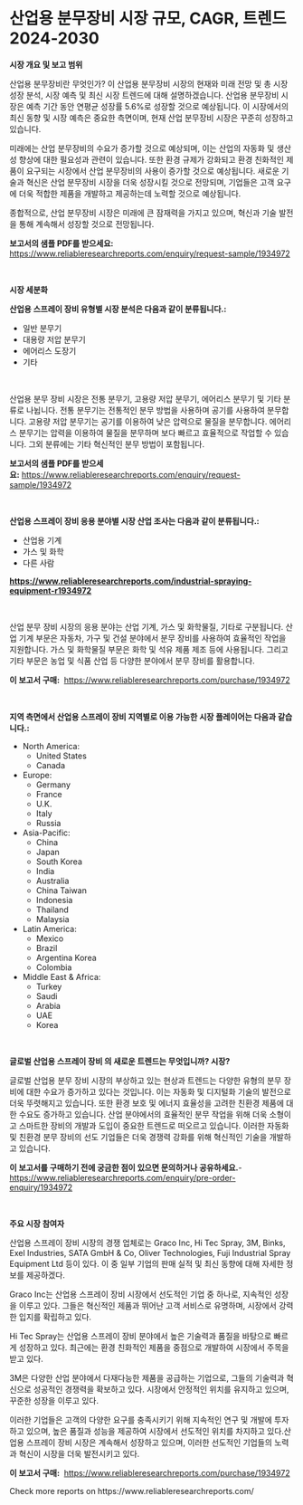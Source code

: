 <p><h1>산업용 분무장비 시장 규모, CAGR, 트렌드 2024-2030</h1></p><p><strong>시장 개요 및 보고 범위</strong></p>
<p><p>산업용 분무장비란 무엇인가? 이 산업용 분무장비 시장의 현재와 미래 전망 및 총 시장 성장 분석, 시장 예측 및 최신 시장 트렌드에 대해 설명하겠습니다. 산업용 분무장비 시장은 예측 기간 동안 연평균 성장률 5.6%로 성장할 것으로 예상됩니다. 이 시장에서의 최신 동향 및 시장 예측은 중요한 측면이며, 현재 산업 분무장비 시장은 꾸준히 성장하고 있습니다. </p><p>미래에는 산업 분무장비의 수요가 증가할 것으로 예상되며, 이는 산업의 자동화 및 생산성 향상에 대한 필요성과 관련이 있습니다. 또한 환경 규제가 강화되고 환경 친화적인 제품이 요구되는 시장에서 산업 분무장비의 사용이 증가할 것으로 예상됩니다. 새로운 기술과 혁신은 산업 분무장비 시장을 더욱 성장시킬 것으로 전망되며, 기업들은 고객 요구에 더욱 적합한 제품을 개발하고 제공하는데 노력할 것으로 예상됩니다.</p><p>종합적으로, 산업 분무장비 시장은 미래에 큰 잠재력을 가지고 있으며, 혁신과 기술 발전을 통해 계속해서 성장할 것으로 전망됩니다.</p></p>
<p><strong>보고서의 샘플 PDF를 받으세요:</strong> <a href="https://www.reliableresearchreports.com/enquiry/request-sample/1934972">https://www.reliableresearchreports.com/enquiry/request-sample/1934972</a></p>
<p>&nbsp;</p>
<p><strong>시장 세분화</strong></p>
<p><strong>산업용 스프레이 장비 유형별 시장 분석은 다음과 같이 분류됩니다.:</strong></p>
<p><ul><li>일반 분무기</li><li>대용량 저압 분무기</li><li>에어리스 도장기</li><li>기타</li></ul></p>
<p>&nbsp;</p>
<p><p>산업용 분무 장비 시장은 전통 분무기, 고용량 저압 분무기, 에어리스 분무기 및 기타 분류로 나뉩니다. 전통 분무기는 전통적인 분무 방법을 사용하며 공기를 사용하여 분무합니다. 고용량 저압 분무기는 공기를 이용하여 낮은 압력으로 물질을 분무합니다. 에어리스 분무기는 압력을 이용하여 물질을 분무하며 보다 빠르고 효율적으로 작업할 수 있습니다. 그외 분류에는 기타 혁신적인 분무 방법이 포함됩니다.</p></p>
<p><strong>보고서의 샘플 PDF를 받으세요:</strong>&nbsp;<a href="https://www.reliableresearchreports.com/enquiry/request-sample/1934972">https://www.reliableresearchreports.com/enquiry/request-sample/1934972</a></p>
<p>&nbsp;</p>
<p><strong> 산업용 스프레이 장비 응용 분야별 시장 산업 조사는 다음과 같이 분류됩니다.:</strong></p>
<p><ul><li>산업용 기계</li><li>가스 및 화학</li><li>다른 사람</li></ul></p>
<p><strong><a href="https://www.reliableresearchreports.com/industrial-spraying-equipment-r1934972">https://www.reliableresearchreports.com/industrial-spraying-equipment-r1934972</a></strong></p>
<p>&nbsp;</p>
<p><p>산업 분무 장비 시장의 응용 분야는 산업 기계, 가스 및 화학물질, 기타로 구분됩니다. 산업 기계 부문은 자동차, 가구 및 건설 분야에서 분무 장비를 사용하여 효율적인 작업을 지원합니다. 가스 및 화학물질 부문은 화학 및 석유 제품 제조 등에 사용됩니다. 그리고 기타 부문은 농업 및 식품 산업 등 다양한 분야에서 분무 장비를 활용합니다.</p></p>
<p><strong>이 보고서 구매:</strong>&nbsp; <a href="https://www.reliableresearchreports.com/purchase/1934972">https://www.reliableresearchreports.com/purchase/1934972</a></p>
<p>&nbsp;</p>
<p><strong>지역 측면에서 산업용 스프레이 장비 지역별로 이용 가능한 시장 플레이어는 다음과 같습니다.:</strong></p>
<p><ul>
    <li>
        North America:
        <ul>
            <li>United States</li>
            <li>Canada</li>
        </ul>
    </li>
    <li>
        Europe:
        <ul>
            <li>Germany</li>
            <li>France</li>
            <li>U.K.</li>
            <li>Italy</li>
            <li>Russia</li>
        </ul>
    </li>
    <li>
        Asia-Pacific:
        <ul>
            <li>China</li>
            <li>Japan</li>
            <li>South Korea</li>
            <li>India</li>
            <li>Australia</li>
            <li>China Taiwan</li>
            <li>Indonesia</li>
            <li>Thailand</li>
            <li>Malaysia</li>
        </ul>
    </li>
    <li>
        Latin America:
        <ul>
            <li>Mexico</li>
            <li>Brazil</li>
            <li>Argentina Korea</li>
            <li>Colombia</li>
        </ul>
    </li>
    <li>
        Middle East & Africa:
        <ul>
            <li>Turkey</li>
            <li>Saudi</li>
            <li>Arabia</li>
            <li>UAE</li>
            <li>Korea</li>
        </ul>
    </li>
    </ul></p>
<p>&nbsp;</p>
<p><strong>글로벌 산업용 스프레이 장비 의 새로운 트렌드는 무엇입니까? 시장?</strong></p>
<p><p>글로벌 산업용 분무 장비 시장의 부상하고 있는 현상과 트렌드는 다양한 유형의 분무 장비에 대한 수요가 증가하고 있다는 것입니다. 이는 자동화 및 디지털화 기술의 발전으로 더욱 뚜렷해지고 있습니다. 또한 환경 보호 및 에너지 효율성을 고려한 친환경 제품에 대한 수요도 증가하고 있습니다. 산업 분야에서의 효율적인 분무 작업을 위해 더욱 소형이고 스마트한 장비의 개발과 도입이 중요한 트렌드로 떠오르고 있습니다. 이러한 자동화 및 친환경 분무 장비의 선도 기업들은 더욱 경쟁력 강화를 위해 혁신적인 기술을 개발하고 있습니다.</p></p>
<p><strong>이 보고서를 구매하기 전에 궁금한 점이 있으면 문의하거나 공유하세요.</strong>- <a href="https://www.reliableresearchreports.com/enquiry/pre-order-enquiry/1934972">https://www.reliableresearchreports.com/enquiry/pre-order-enquiry/1934972</a></p>
<p>&nbsp;</p>
<p><strong>주요 시장 참여자</strong></p>
<p><p>산업용 스프레이 장비 시장의 경쟁 업체로는 Graco Inc, Hi Tec Spray, 3M, Binks, Exel Industries, SATA GmbH & Co, Oliver Technologies, Fuji Industrial Spray Equipment Ltd 등이 있다. 이 중 일부 기업의 판매 실적 및 최신 동향에 대해 자세한 정보를 제공하겠다.</p><p>Graco Inc는 산업용 스프레이 장비 시장에서 선도적인 기업 중 하나로, 지속적인 성장을 이루고 있다. 그들은 혁신적인 제품과 뛰어난 고객 서비스로 유명하며, 시장에서 강력한 입지를 확립하고 있다.</p><p>Hi Tec Spray는 산업용 스프레이 장비 분야에서 높은 기술력과 품질을 바탕으로 빠르게 성장하고 있다. 최근에는 환경 친화적인 제품을 중점으로 개발하여 시장에서 주목을 받고 있다.</p><p>3M은 다양한 산업 분야에서 다재다능한 제품을 공급하는 기업으로, 그들의 기술력과 혁신으로 성공적인 경쟁력을 확보하고 있다. 시장에서 안정적인 위치를 유지하고 있으며, 꾸준한 성장을 이루고 있다.</p><p>이러한 기업들은 고객의 다양한 요구를 충족시키기 위해 지속적인 연구 및 개발에 투자하고 있으며, 높은 품질과 성능을 제공하여 시장에서 선도적인 위치를 차지하고 있다.산업용 스프레이 장비 시장은 계속해서 성장하고 있으며, 이러한 선도적인 기업들의 노력과 혁신이 시장을 더욱 발전시키고 있다.</p></p>
<p><strong>이 보고서 구매:</strong>&nbsp;&nbsp;<a href="https://www.reliableresearchreports.com/purchase/1934972">https://www.reliableresearchreports.com/purchase/1934972</a></p>
<p>Check more reports on https://www.reliableresearchreports.com/</p>